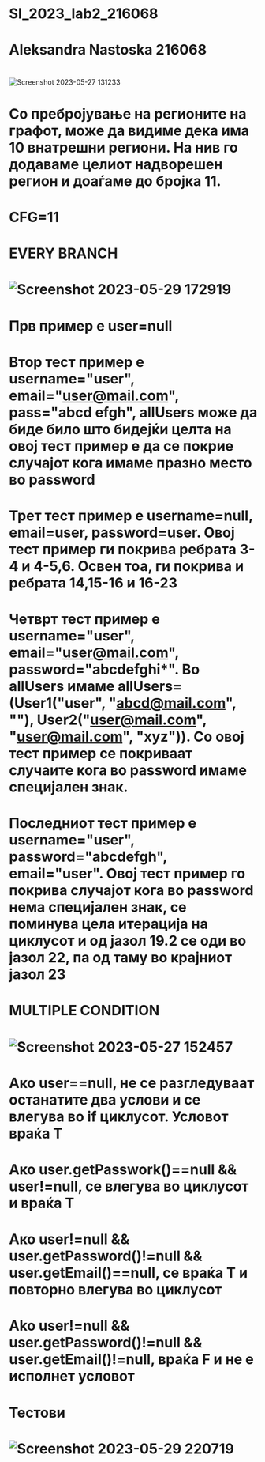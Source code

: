 # SI_2023_lab2_216068

# Aleksandra Nastoska 216068
# 
![Screenshot 2023-05-27 131233](https://github.com/aleksandranastoska/SI_2023_lab2_216068/assets/92433336/5de30f3d-ccdc-47a9-83e1-8c06a774a4fe)
# Со пребројување на регионите на графот, може да видиме дека има 10 внатрешни региони. На нив го додаваме целиот надворешен регион и доаѓаме до бројка 11.
# CFG=11

# EVERY BRANCH
# ![Screenshot 2023-05-29 172919](https://github.com/aleksandranastoska/SI_2023_lab2_216068/assets/92433336/393b2b88-b897-45f3-8c28-f90c437fd923)

# Прв пример е user=null
# Втор тест пример е username="user", email="user@mail.com", pass="abcd efgh", allUsers може да биде било што бидејќи целта на овој тест пример е да се покрие случајот кога имаме празно место во password
# Трет тест пример е username=null, email=user, password=user. Овој тест пример ги покрива ребрата 3-4 и 4-5,6. Освен тоа, ги покрива и ребрата 14,15-16 и 16-23
# Четврт тест пример е username="user", email="user@mail.com", password="abcdefghi*". Во allUsers имаме allUsers=(User1("user", "abcd@mail.com", ""), User2("user@mail.com", "user@mail.com", "xyz")). Со овој тест пример се покриваат случаите кога во password имаме специјален знак. 
# Последниот тест пример е username="user", password="abcdefgh", email="user". Овој тест пример го покрива случајот кога во password нема специјален знак, се поминува цела итерација на циклусот и од јазол 19.2 се оди во јазол 22, па од таму во крајниот јазол 23


# MULTIPLE CONDITION
# ![Screenshot 2023-05-27 152457](https://github.com/aleksandranastoska/SI_2023_lab2_216068/assets/92433336/c76e1a24-4801-4058-892a-9b1b6c3d9042)

# Ако user==null, не се разгледуваат останатите два услови и се влегува во if циклусот. Условот враќа Т
# Ако user.getPasswork()==null && user!=null, се влегува во циклусот и враќа Т
# Aко user!=null && user.getPassword()!=null && user.getEmail()==null, се враќа Т и повторно влегува во циклусот
# Ako user!=null && user.getPassword()!=null && user.getEmail()!=null, враќа F и не е исполнет условот

# Тестови
# ![Screenshot 2023-05-29 220719](https://github.com/aleksandranastoska/SI_2023_lab2_216068/assets/92433336/2df47ee5-fe92-473f-b2df-2e3faeef7392)

